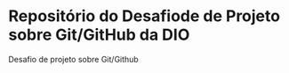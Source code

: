 #  Repositório do  Desafiode de Projeto sobre Git/GitHub da DIO
Desafio de projeto sobre Git/Github
